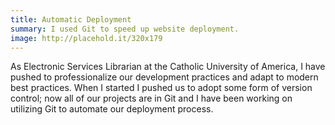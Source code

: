 ```yaml
---
title: Automatic Deployment
summary: I used Git to speed up website deployment.
image: http://placehold.it/320x179
---
```


As Electronic Services Librarian at the Catholic University of America, I have pushed to professionalize our development practices and adapt to modern best practices. When I started I pushed us to adopt some form of version control; now all of our projects are in Git and I have been working on utilizing Git to automate our deployment process.
